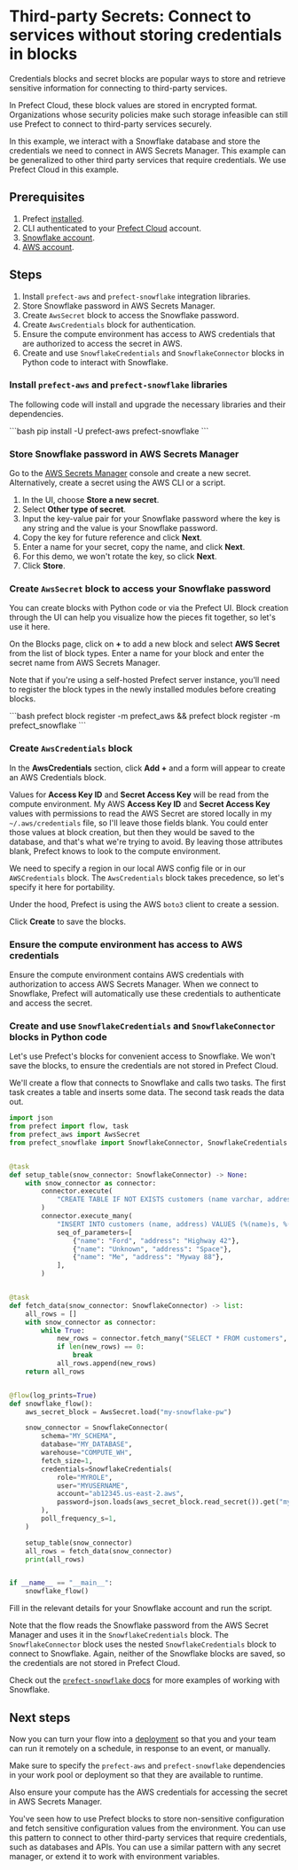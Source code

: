 # Third-party Secrets: Connect to services without storing credentials in blocks

Credentials blocks and secret blocks are popular ways to store and retrieve sensitive information for connecting to third-party services.

In Prefect Cloud, these block values are stored in encrypted format.
Organizations whose security policies make such storage infeasible can still use Prefect to connect to third-party services securely.

In this example, we interact with a Snowflake database and store the credentials we need to connect in AWS Secrets Manager.
This example can be generalized to other third party services that require credentials.
We use Prefect Cloud in this example.

## Prerequisites

1. Prefect [installed](/getting-started/installation).
1. CLI authenticated to your [Prefect Cloud](https://app.prefect.cloud) account.
1. [Snowflake account](https://www.snowflake.com/).
1. [AWS account](https://aws.amazon.com/).

## Steps

1. Install `prefect-aws` and `prefect-snowflake` integration libraries.
1. Store Snowflake password in AWS Secrets Manager.
1. Create `AwsSecret` block to access the Snowflake password.
1. Create `AwsCredentials` block for authentication.
1. Ensure the compute environment has access to AWS credentials that are authorized to access the secret in AWS.
1. Create and use `SnowflakeCredentials` and `SnowflakeConnector` blocks in Python code to interact with Snowflake.

### Install `prefect-aws` and `prefect-snowflake` libraries

The following code will install and upgrade the necessary libraries and their dependencies.

<div class="terminal">
```bash
pip install -U prefect-aws prefect-snowflake
```
</div>

### Store Snowflake password in AWS Secrets Manager

Go to the [AWS Secrets Manager](https://aws.amazon.com/secrets-manager/) console and create a new secret.
Alternatively, create a secret using the AWS CLI or a script.

1. In the UI, choose **Store a new secret**.
1. Select **Other type of secret**.
1. Input the key-value pair for your Snowflake password where the key is any string and the value is your Snowflake password.
1. Copy the key for future reference and click **Next**.
1. Enter a name for your secret, copy the name, and click **Next**.
1. For this demo, we won't rotate the key, so click **Next**.
1. Click **Store**.

### Create `AwsSecret` block to access your Snowflake password

You can create blocks with Python code or via the Prefect UI.
Block creation through the UI can help you visualize how the pieces fit together, so let's use it here.

On the Blocks page, click on **+** to add a new block and select **AWS Secret** from the list of block types.
Enter a name for your block and enter the secret name from AWS Secrets Manager.

Note that if you're using a self-hosted Prefect server instance, you'll need to register the block types in the newly installed modules before creating blocks.

<div class="terminal">
```bash
prefect block register -m prefect_aws && prefect block register -m prefect_snowflake
```
</div>

### Create `AwsCredentials` block

In the **AwsCredentials** section, click **Add +** and a form will appear to create an AWS Credentials block.

Values for **Access Key ID** and **Secret Access Key** will be read from the compute environment.
My AWS **Access Key ID** and **Secret Access Key** values with permissions to read the AWS Secret are stored locally in my `~/.aws/credentials` file, so I'll leave those fields blank.
You could enter those values at block creation, but then they would be saved to the database, and that's what we're trying to avoid.
By leaving those attributes blank, Prefect knows to look to the compute environment.

We need to specify a region in our local AWS config file or in our `AWSCredentials` block.
The `AwsCredentials` block takes precedence, so let's specify it here for portability.

Under the hood, Prefect is using the AWS `boto3` client to create a session.

Click **Create** to save the blocks.

### Ensure the compute environment has access to AWS credentials

Ensure the compute environment contains AWS credentials with authorization to access AWS Secrets Manager.
When we connect to Snowflake, Prefect will automatically use these credentials to authenticate and access the secret.

### Create and use `SnowflakeCredentials` and `SnowflakeConnector` blocks in Python code

Let's use Prefect's blocks for convenient access to Snowflake.
We won't save the blocks, to ensure the credentials are not stored in Prefect Cloud.

We'll create a flow that connects to Snowflake and calls two tasks.
The first task creates a table and inserts some data.
The second task reads the data out.

```python
import json
from prefect import flow, task
from prefect_aws import AwsSecret
from prefect_snowflake import SnowflakeConnector, SnowflakeCredentials


@task
def setup_table(snow_connector: SnowflakeConnector) -> None:
    with snow_connector as connector:
        connector.execute(
            "CREATE TABLE IF NOT EXISTS customers (name varchar, address varchar);"
        )
        connector.execute_many(
            "INSERT INTO customers (name, address) VALUES (%(name)s, %(address)s);",
            seq_of_parameters=[
                {"name": "Ford", "address": "Highway 42"},
                {"name": "Unknown", "address": "Space"},
                {"name": "Me", "address": "Myway 88"},
            ],
        )


@task
def fetch_data(snow_connector: SnowflakeConnector) -> list:
    all_rows = []
    with snow_connector as connector:
        while True:
            new_rows = connector.fetch_many("SELECT * FROM customers", size=2)
            if len(new_rows) == 0:
                break
            all_rows.append(new_rows)
    return all_rows


@flow(log_prints=True)
def snowflake_flow():
    aws_secret_block = AwsSecret.load("my-snowflake-pw")

    snow_connector = SnowflakeConnector(
        schema="MY_SCHEMA",
        database="MY_DATABASE",
        warehouse="COMPUTE_WH",
        fetch_size=1,
        credentials=SnowflakeCredentials(
            role="MYROLE",
            user="MYUSERNAME",
            account="ab12345.us-east-2.aws",
            password=json.loads(aws_secret_block.read_secret()).get("my-snowflake-pw"),
        ),
        poll_frequency_s=1,
    )

    setup_table(snow_connector)
    all_rows = fetch_data(snow_connector)
    print(all_rows)


if __name__ == "__main__":
    snowflake_flow()
```

Fill in the relevant details for your Snowflake account and run the script.

Note that the flow reads the Snowflake password from the AWS Secret Manager and uses it in the `SnowflakeCredentials` block.
The `SnowflakeConnector` block uses the nested `SnowflakeCredentials` block to connect to Snowflake.
Again, neither of the Snowflake blocks are saved, so the credentials are not stored in Prefect Cloud.

Check out the [`prefect-snowflake` docs](/integrations/prefect-snowflake) for more examples of working with Snowflake.

## Next steps

Now you can turn your flow into a [deployment](/guides/prefect-deploy/) so that you and your team can run it remotely on a schedule, in response to an event, or manually.  

Make sure to specify the `prefect-aws` and `prefect-snowflake` dependencies in your work pool or deployment so that they are available to runtime.

Also ensure your compute has the AWS credentials for accessing the secret in AWS Secrets Manager.

You've seen how to use Prefect blocks to store non-sensitive configuration and fetch sensitive configuration values from the environment.
You can use this pattern to connect to other third-party services that require credentials, such as databases and APIs.
You can use a similar pattern with any secret manager, or extend it to work with environment variables.

